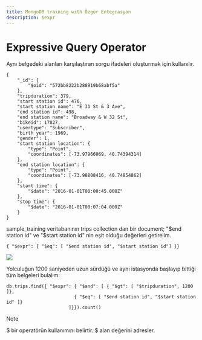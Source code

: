 ```yaml
---
title: MongoDB training with Özgür Entegrasyon
description: $expr
---
```


# Expressive Query Operator

Aynı belgedeki alanları karşılaştıran sorgu ifadeleri oluşturmak için kullanılır.

```text
{
    "_id": {
        "$oid": "572bb8222b288919b68abf5a"
    },
    "tripduration": 379,
    "start station id": 476,
    "start station name": "E 31 St & 3 Ave",
    "end station id": 498,
    "end station name": "Broadway & W 32 St",
    "bikeid": 17827,
    "usertype": "Subscriber",
    "birth year": 1969,
    "gender": 1,
    "start station location": {
        "type": "Point",
        "coordinates": [-73.97966069, 40.74394314]
    },
    "end station location": {
        "type": "Point",
        "coordinates": [-73.98808416, 40.74854862]
    },
    "start time": {
        "$date": "2016-01-01T00:00:45.000Z"
    },
    "stop time": {
        "$date": "2016-01-01T00:07:04.000Z"
    }
}
```

sample\_training veritabanının trips collection dan bir document; "$end station id" ve "$start station id" nin eşit olduğu değerleri getirelim.

```text
{ "$expr": { "$eq": [ "$end station id", "$start station id"] }}
```

![](gitbook/images/assets/trips.png)

Yolculuğun 1200 saniyeden uzun sürdüğü ve aynı istasyonda başlayıp bittiği tüm belgeleri bulalım:

```text
db.trips.find({ "$expr": { "$and": [ { "$gt": [ "$tripduration", 1200 ]},
                         { "$eq": [ "$end station id", "$start station id" ]}
                       ]}}).count()
```

> [!NOTE]
> $ bir operatörün kullanımını belirtir.
> $  alan değerini adresler.



